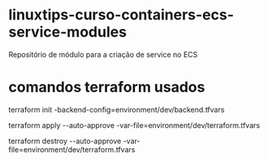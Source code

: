 # linuxtips-curso-containers-ecs-service-modules
Repositório de módulo para a criação de service no ECS

# comandos terraform usados
terraform init -backend-config=environment/dev/backend.tfvars

terraform apply --auto-approve -var-file=environment/dev/terraform.tfvars

terraform destroy --auto-approve -var-file=environment/dev/terraform.tfvars